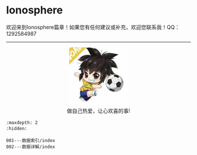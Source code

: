 # Ionosphere

欢迎来到Ionosphere篇章！如果您有任何建议或补充，欢迎您联系我！QQ：1292584987

---

<center><img src="_static\1.jpg" alt="1" style="zoom:25%;" /></center>

<center>做自己热爱，让心欢喜的事!</center>


```{toctree}
:maxdepth: 2
:hidden:

001---数据索引/index
002---数据详解/index
```